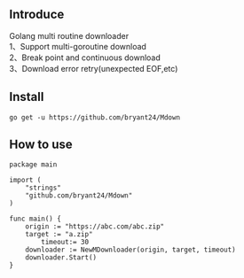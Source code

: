## Introduce

Golang multi routine downloader   <br/>
1、Support multi-goroutine download  <br />
2、Break point and continuous download  <br />
3、Download error retry(unexpected EOF,etc)  <br />


## Install
```
go get -u https://github.com/bryant24/Mdown
```

## How to use
```
package main

import (
	"strings"
	"github.com/bryant24/Mdown"
)

func main() {
	origin := "https://abc.com/abc.zip"
	target := "a.zip"
        timeout:= 30
	downloader := NewMDownloader(origin, target, timeout)
    downloader.Start()
}

```
